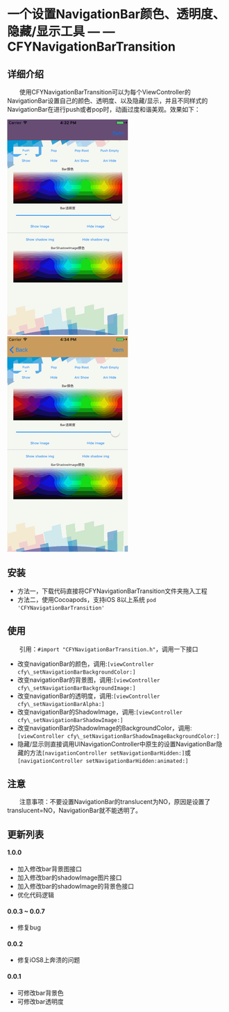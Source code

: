 # 一个设置NavigationBar颜色、透明度、隐藏/显示工具 — — CFYNavigationBarTransition

## 详细介绍
　　使用CFYNavigationBarTransition可以为每个ViewController的NavigationBar设置自己的颜色、透明度、以及隐藏/显示，并且不同样式的NavigationBar在进行push或者pop时，动画过度和谐美观。效果如下：

![修改NavigationBar样式](https://github.com/CaffreySun/CFYNavigationBarTransition/blob/master/DemoImage/cfydemo1.gif?raw=true "修改NavigationBar样式") ![不同样式的NavigationBar进行pop时的过度](https://github.com/CaffreySun/CFYNavigationBarTransition/blob/master/DemoImage/cfydemo2.gif?raw=true "不同样式的NavigationBar进行pop时的过度")

## 安装
- 方法一，下载代码直接将CFYNavigationBarTransition文件夹拖入工程
- 方法二，使用Cocoapods，支持iOS 8以上系统
 `pod 'CFYNavigationBarTransition'`

## 使用
　　引用：`#import "CFYNavigationBarTransition.h"`，调用一下接口
- 改变navigationBar的颜色，调用:`[viewController cfy\_setNavigationBarBackgroundColor:]`
- 改变navigationBar的背景图，调用:`[viewController cfy\_setNavigationBarBackgroundImage:]`
- 改变navigationBar的透明度，调用:`[viewController cfy\_setNavigationBarAlpha:]`
- 改变navigationBar的ShadowImage，调用:`[viewController cfy\_setNavigationBarShadowImage:]`
- 改变navigationBar的ShadowImage的BackgroundColor，调用:`[viewController cfy\_setNavigationBarShadowImageBackgroundColor:]`
- 隐藏/显示则直接调用UINavigationController中原生的设置NavigationBar隐藏的方法`[navigationController setNavigationBarHidden:]`或`[navigationController setNavigationBarHidden:animated:]`

## 注意
　　注意事项：不要设置NavigationBar的translucent为NO，原因是设置了translucent=NO，NavigationBar就不能透明了。

## 更新列表
#### 1.0.0
- 加入修改bar背景图接口
- 加入修改bar的shadowImage图片接口
- 加入修改bar的shadowImage的背景色接口
- 优化代码逻辑

#### 0.0.3 ~ 0.0.7
- 修复bug

#### 0.0.2
- 修复iOS8上奔溃的问题

#### 0.0.1
- 可修改bar背景色
- 可修改bar透明度
